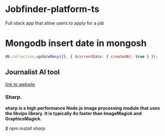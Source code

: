 # Jobfinder-platform-ts
Full stack app that allow users to apply for a job

# Mongodb insert date in mongosh

```js
db.collection.updateMany({}, { $currentDate: { createdAt: true } });
```

## Journalist AI tool

[link to website](https://www.smartdiary.co)

### Sharp.

**sharp is a high performance Node.js image processing module that uses the libvips library. It is typically 4x faster than ImageMagick and GraphicsMagick.**

_$ npm install sharp_

